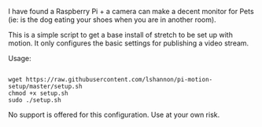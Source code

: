 I have found a Raspberry Pi + a camera can make a decent monitor for Pets (ie: is the dog eating your shoes when you are in another room).

This is a simple script to get a base install of stretch to be set up with motion. It only configures the basic settings for publishing a video stream.

Usage:

```shell

wget https://raw.githubusercontent.com/lshannon/pi-motion-setup/master/setup.sh
chmod +x setup.sh
sudo ./setup.sh

```
No support is offered for this configuration. Use at your own risk.





